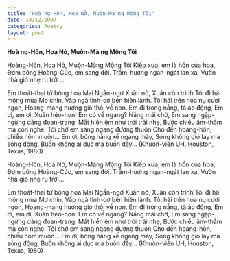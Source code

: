 ```yaml
---
title: "Hoà ng-Hôn, Hoa Nở, Muộn-Mà ng Mộng Tôi"
date: 14/12/2007
categories: Poetry
layout: post
---
```


**Hoà ng-Hôn, Hoa Nở, Muộn-Mà ng Mộng Tôi**

Hoàng-Hôn, Hoa Nở, Muộn-Màng Mộng Tôi
Kiếp xưa, em là hồn của hoa,
Đơm bông Hoàng-Cúc, em sang đời.
Trầm-hương ngan-ngát lan xa,
Vườn nhà gió nhẹ ru trời...

Em thoát-thai từ bông hoa Mai
Ngẩn-ngơ Xuân nở, Xuân còn trinh
Tôi đi hái mộng mùa Mơ chín,
Vấp ngã tình-cờ bên hiên lành.
Tôi hái trên hoa nụ cười ngon,
Hoang-mang hương gió thổi về non.
Em đi trong nắng, tà áo động,
Em ơi, em ơi, Xuân héo-hon!
Em có về ngang?  Nắng mãi chờ,
Em sang ngập-ngừng dáng đoan-trang.
Mắt hiền êm như trời trải nhẹ,
Bước chiều âm-thầm mà còn nghe.
Tôi chờ em sang ngang đường thuôn
Cho đến hoàng-hôn, chiều hôm muộn...
Em ơi, bóng nắng xế ngang mày,
Sóng không gió lay mà sóng động,
Buồn không ai dục mà buồn đầy...
(Khuôn-viên UH, Houston, Texas, 1980)

Hoàng-Hôn, Hoa Nở, Muộn-Màng Mộng Tôi
Kiếp xưa, em là hồn của hoa,
Đơm bông Hoàng-Cúc, em sang đời.
Trầm-hương ngan-ngát lan xa,
Vườn nhà gió nhẹ ru trời...

Em thoát-thai từ bông hoa Mai
Ngẩn-ngơ Xuân nở, Xuân còn trinh
Tôi đi hái mộng mùa Mơ chín,
Vấp ngã tình-cờ bên hiên lành.
Tôi hái trên hoa nụ cười ngon,
Hoang-mang hương gió thổi về non.
Em đi trong nắng, tà áo động,
Em ơi, em ơi, Xuân héo-hon!
Em có về ngang?  Nắng mãi chờ,
Em sang ngập-ngừng dáng đoan-trang.
Mắt hiền êm như trời trải nhẹ,
Bước chiều âm-thầm mà còn nghe.
Tôi chờ em sang ngang đường thuôn
Cho đến hoàng-hôn, chiều hôm muộn...
Em ơi, bóng nắng xế ngang mày,
Sóng không gió lay mà sóng động,
Buồn không ai dục mà buồn đầy...
(Khuôn-viên UH, Houston, Texas, 1980)
